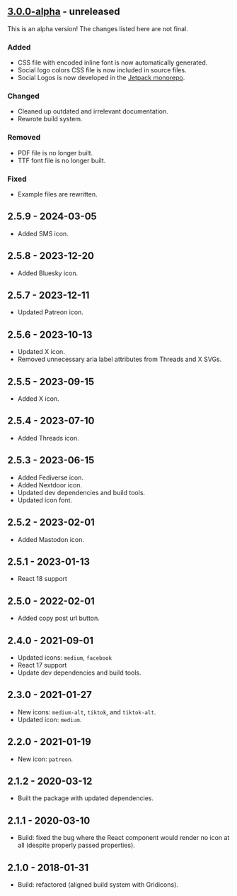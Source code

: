 ## [3.0.0-alpha] - unreleased

This is an alpha version! The changes listed here are not final.

### Added
- CSS file with encoded inline font is now automatically generated.
- Social logo colors CSS file is now included in source files.
- Social Logos is now developed in the [Jetpack monorepo](https://github.com/Automattic/jetpack).

### Changed
- Cleaned up outdated and irrelevant documentation.
- Rewrote build system.

### Removed
- PDF file is no longer built.
- TTF font file is no longer built.

### Fixed
- Example files are rewritten.

## 2.5.9 - 2024-03-05

* Added SMS icon.

## 2.5.8 - 2023-12-20

* Added Bluesky icon.

## 2.5.7 - 2023-12-11

* Updated Patreon icon.

## 2.5.6 - 2023-10-13

* Updated X icon.
* Removed unnecessary aria label attributes from Threads and X SVGs.

## 2.5.5 - 2023-09-15

* Added X icon.

## 2.5.4 - 2023-07-10

* Added Threads icon.

## 2.5.3 - 2023-06-15

* Added Fediverse icon.
* Added Nextdoor icon.
* Updated dev dependencies and build tools.
* Updated icon font.

## 2.5.2 - 2023-02-01

* Added Mastodon icon.

## 2.5.1 - 2023-01-13

* React 18 support

## 2.5.0 - 2022-02-01

* Added copy post url button.

## 2.4.0 - 2021-09-01

* Updated icons: `medium`, `facebook`
* React 17 support
* Update dev dependencies and build tools.

## 2.3.0 - 2021-01-27

* New icons: `medium-alt`, `tiktok`, and `tiktok-alt`.
* Updated icon: `medium`.

## 2.2.0 - 2021-01-19

* New icon: `patreon`.

## 2.1.2 - 2020-03-12

* Built the package with updated dependencies.

## 2.1.1 - 2020-03-10

* Build: fixed the bug where the React component would render no icon at all (despite properly passed properties).

## 2.1.0 - 2018-01-31

* Build: refactored (aligned build system with Gridicons).

[3.0.0-alpha]: https://github.com/Automattic/social-logos/compare/v2.5.9...v3.0.0-alpha
